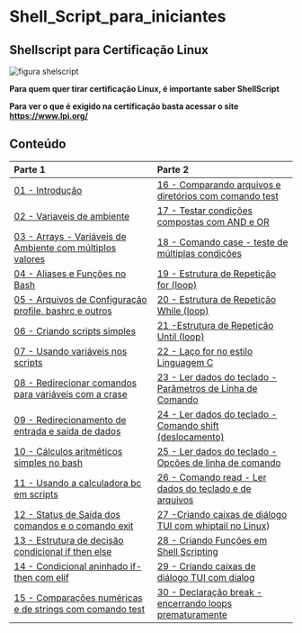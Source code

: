 # Shell_Script_para_iniciantes

## Shellscript para Certificação Linux
![figura shelscript](https://www.lpi.org/sites/default/files/styles/w555/public/LPI-CODE_0.jpg?itok=mLPazE2t "ShellScript")
 

**Para quem quer tirar certificação Linux, é importante saber ShellScript**

**Para ver o que é exigido na certificação basta acessar o site https://www.lpi.org/**

## Conteúdo
|Parte 1|Parte 2|
|:---|:---|
| [01 - Introdução](topicos/introdução.md)|[16 - Comparando arquivos e diretórios com comando test](topicos/CompArqDirTest.md)|
| [02 - Variaveis de ambiente](topicos/Variaveis_de_ambiente.md)|[17 - Testar condições compostas com AND e OR](topicos/TestCondCompAndOr.md)|
| [03 - Arrays - Variáveis de Ambiente com múltiplos valores](topicos/Arrays.md)|[18 - Comando case - teste de múltiplas condições](topicos/ComCaseTestMultiCond.md)|
| [04 - Aliases e Funções no Bash](topicos/Aliases.md)|[19 - Estrutura de Repetição for (loop)](topicos/RepeticaoFor.md)|
| [05 - Arquivos de Configuração profile, bashrc e outros](topicos/arqconfig.md)|[20 - Estrutura de Repetição While (loop)](topicos/RepeticaoWhile.md)|
| [06 - Criando scripts simples ](topicos/comandos_simples.md)|[21 -Estrutura de Repetição Until (loop)](topicos/RepeticaoUntil.md)|
| [07 - Usando variáveis nos scripts](topicos/variaveis_nos_scripts.md)|[22 -  Laço for no estilo Linguagem C](topicos/LacoForEstiloC.md)|
| [08 - Redirecionar comandos para variáveis com a crase](topicos/Redirecionar_comandos.md)|[23 - Ler dados do teclado - Parâmetros de Linha de Comando](topicos/LedadosTeclador.md)|
| [09 - Redirecionamento de entrada e saída de dados](topicos/redirecionamento_entrada.md)|[24 - Ler dados do teclado - Comando shift (deslocamento)](topicos/CoandoShift.md)|
| [10 - Cálculos aritméticos simples no bash](topicos/Calculos.md)|[25 - Ler dados do teclado - Opções de linha de comando](topicos/LerDadosOpDeLinComando.md)|
| [11 - Usando a calculadora bc em scripts](topicos/CalculoBC.md) |[26 - Comando read - Ler dados do teclado e de arquivos](topicos/LerDadosComandoRead.md)|
| [12 - Status de Saída dos comandos e o comando exit](topicos/StatusDeSaida.md)|[27 -Criando caixas de diálogo TUI com whiptail no Linux](topicos/CxDeDialogoTUIcomwhiptail.md))|
| [13 - Estrutura de decisão condicional if then else](topicos/EstrutDecisCondicIfThenElse.md)|[28 - Criando Funções em Shell Scripting](topicos/funcaoShell.md)|
| [14 - Condicional aninhado if-then com elif](topicos/CondicionalIfThenElif.md)|[29 - Criando caixas de diálogo TUI com dialog](topicos/dialog.md)|
| [15 - Comparações numéricas e de strings com comando test](topicos/CompNumStrTest.md)|[30 - Declaração break - encerrando loops prematuramente](topicos/declaracaobreak.md)|
